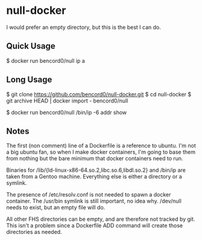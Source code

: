 null-docker
===========

I would prefer an empty directory, but this is the best I can do.

Quick Usage
-----------

  $ docker run bencord0/null ip a

Long Usage
----------

  $ git clone https://github.com/bencord0/null-docker.git
  $ cd null-docker
  $ git archive HEAD | docker import - bencord0/null

  $ docker run bencord0/null /bin/ip -6 addr show

Notes
-----
The first (non comment) line of a Dockerfile is a reference to ubuntu. I'm not a big ubuntu fan,
so when I make docker containers, I'm going to base them from nothing but the bare minimum that
docker containers need to run.

Binaries for /lib/{ld-linux-x86-64.so.2,libc.so.6,libdl.so.2} and /bin/ip are taken from a
Gentoo machine. Everything else is either a directory or a symlink.

The presence of /etc/resolv.conf is not needed to spawn a docker container.
The /usr/bin symlink is still important, no idea why.
/dev/null needs to exist, but an empty file will do.

All other FHS directories can be empty, and are therefore not tracked by git.
This isn't a problem since a Dockerfile ADD command will create those directories as needed.
